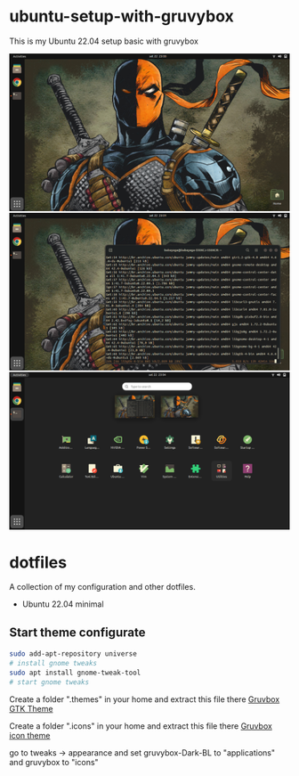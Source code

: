 # ubuntu-setup-with-gruvybox
This is my Ubuntu 22.04 setup basic with gruvybox

![alt text](https://github.com/AugustoKalled/ubuntu-setup-gruvybox/blob/main/Screenshot%20from%202022-09-22%2023-00-53.png)
![alt text](https://github.com/AugustoKalled/ubuntu-setup-gruvybox/blob/main/Screenshot%20from%202022-09-22%2023-01-08.png)
![alt text](https://github.com/AugustoKalled/ubuntu-setup-gruvybox/blob/main/Screenshot%20from%202022-09-22%2023-04-22.png)

# dotfiles

A collection of my configuration and other dotfiles.

* Ubuntu 22.04 minimal

## Start theme configurate

```bash
sudo add-apt-repository universe
# install gnome tweaks
sudo apt install gnome-tweak-tool
# start gnome tweaks
```


Create a folder ".themes" in your home and extract this file there
[Gruvbox GTK Theme](https://www.gnome-look.org/p/1681313)

Create a folder ".icons" in your home and extract this file there
[Gruvbox icon theme](https://www.gnome-look.org/p/1327720/)

go to tweaks -> appearance and set gruvybox-Dark-BL to "applications" and gruvybox to "icons"

